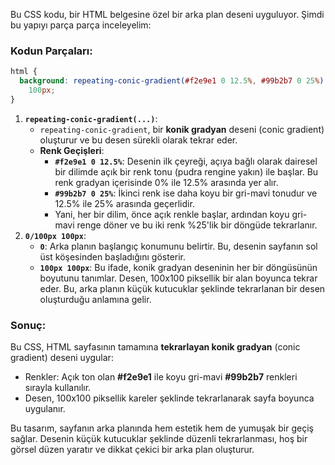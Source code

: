 Bu CSS kodu, bir HTML belgesine özel bir arka plan deseni uyguluyor. Şimdi bu yapıyı parça parça inceleyelim:

### Kodun Parçaları:

```css
html {
  background: repeating-conic-gradient(#f2e9e1 0 12.5%, #99b2b7 0 25%) 0 / 100px
    100px;
}
```

1. **`repeating-conic-gradient(...)`**:
   - `repeating-conic-gradient`, bir **konik gradyan** deseni (conic gradient) oluşturur ve bu desen sürekli olarak tekrar eder.
   - **Renk Geçişleri**:
     - **`#f2e9e1 0 12.5%`**: Desenin ilk çeyreği, açıya bağlı olarak dairesel bir dilimde açık bir renk tonu (pudra rengine yakın) ile başlar. Bu renk gradyan içerisinde 0% ile 12.5% arasında yer alır.
     - **`#99b2b7 0 25%`**: İkinci renk ise daha koyu bir gri-mavi tonudur ve 12.5% ile 25% arasında geçerlidir.
     - Yani, her bir dilim, önce açık renkle başlar, ardından koyu gri-mavi renge döner ve bu iki renk %25'lik bir döngüde tekrarlanır.
2. **`0/100px 100px`**:
   - **`0`**: Arka planın başlangıç konumunu belirtir. Bu, desenin sayfanın sol üst köşesinden başladığını gösterir.
   - **`100px 100px`**: Bu ifade, konik gradyan deseninin her bir döngüsünün boyutunu tanımlar. Desen, 100x100 piksellik bir alan boyunca tekrar eder. Bu, arka planın küçük kutucuklar şeklinde tekrarlanan bir desen oluşturduğu anlamına gelir.

### Sonuç:

Bu CSS, HTML sayfasının tamamına **tekrarlayan konik gradyan** (conic gradient) deseni uygular:

- Renkler: Açık ton olan **#f2e9e1** ile koyu gri-mavi **#99b2b7** renkleri sırayla kullanılır.
- Desen, 100x100 piksellik kareler şeklinde tekrarlanarak sayfa boyunca uygulanır.

Bu tasarım, sayfanın arka planında hem estetik hem de yumuşak bir geçiş sağlar. Desenin küçük kutucuklar şeklinde düzenli tekrarlanması, hoş bir görsel düzen yaratır ve dikkat çekici bir arka plan oluşturur.
